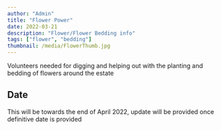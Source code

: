 ```yaml
---
author: "Admin"
title: "Flower Power"
date: 2022-03-21
description: "Flower/Flower Bedding info"
tags: ["flower", "bedding"]
thumbnail: /media/FlowerThumb.jpg
---
```

Volunteers needed for digging and helping out with the planting and bedding of flowers around the estate   

## <b>Date</b>   
This will be towards the end of April 2022, update will be provided once definitive date is provided   
